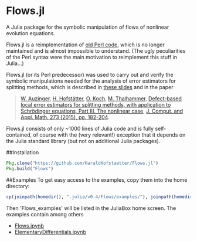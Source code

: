 # Flows.jl
A Julia package for the symbolic manipulation of flows of nonlinear evolution equations.

Flows.jl is a reimplementation of [old Perl code](https://github.com/HaraldHofstaetter/Flows.jl/tree/master/perl), 
which is no longer maintained and is almost impossible to understand.
(The ugly peculiarities of the Perl  syntax were the main motivation to reimplement this stuff in Julia...)

Flows.jl (or its Perl predecessor) was used to carry out and verify the symbolic manipulations 
needed for the analysis of error estimators for splitting methods, which is described in  [these slides](http://www.harald-hofstaetter.at/Math/Flows_of_Differential_Equations.pdf) and in the paper

> [W. Auzinger](http://www.asc.tuwien.ac.at/~winfried),
> [H. Hofstätter](http://www.harald-hofstaetter.at),
> [O. Koch](http://othmar-koch.org), 
> [M. Thalhammer](http://techmath.uibk.ac.at/mecht/),
> [Defect-based local error estimators for splitting methods, with application to Schr&ouml;dinger equations, Part III. The nonlinear case](http://www.asc.tuwien.ac.at/preprint/2013/asc19x2013.pdf),
> [J. Comput. and Appl. Math. 273 (2015), pp. 182-204](http://dx.doi.org/10.1016/j.cam.2014.06.012).

Flows.jl consists of only ~1000 lines of Julia code and is fully self-contained, 
of course with the (very relevant!) exception that it depends on the Julia standard library
(but not on  additional Julia packages).

##Installation
```julia
Pkg.clone("https://github.com/HaraldHofstaetter/Flows.jl")
Pkg.build("Flows")
```
##Examples
To get easy access to the examples, copy them into the home directory:
```julia
cp(joinpath(homedir(), ".julia/v0.4/Flows/examples/"), joinpath(homedir(), "Flows_examples"), remove_destination=true)
```
Then 'Flows_examples' will be listed in the JuliaBox home screen. The examples contain among others
+ [Flows.ipynb](https://github.com/HaraldHofstaetter/Flows.jl/blob/master/examples/Flows.ipynb)
+ [ElementaryDifferentials.ipynb](https://github.com/HaraldHofstaetter/Flows.jl/blob/master/examples/ElementaryDifferentials.ipynb)
  
